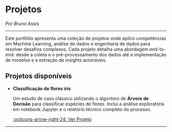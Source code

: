 # Projetos
*Por Bruno Assis*


---


Este portfólio apresenta uma coleção de projetos onde aplico competências em Machine Learning, análise de dados e engenharia de dados para resolver desafios complexos. Cada projeto detalha uma abordagem end-to-end: desde a coleta e o pré-processamento dos dados até a implementação de modelos e a extração de insights acionáveis.


## Projetos disponíveis

<div class="grid cards" markdown>

-   __Classificação de flores iris__    
    
    Um estudo de caso clássico utilizando o algoritmo de **Árvore de Decisão**
    para classificar espécies de flores. Inclui a análise exploratória em notebook
    Jupyter e o relatório técnico completo do processo.

    [:octicons-arrow-right-24: Ver Projeto](projeto/main.md)

</div>

---